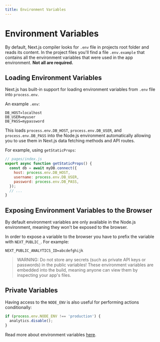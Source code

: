 ```yaml
---
title: Environment Variables
---
```


# Environment Variables

By default, Next.js compiler looks for `.env` file in projects root folder and reads
its content. In the project files you'll find a file `.env.example` that contains all the
environment variables that were used in the app environment. **Not all are required.**

## Loading Environment Variables

Next.js has built-in support for loading environment variables from `.env` file into `process.env`.

An example `.env`:

```shell
DB_HOST=localhost
DB_USER=myuser
DB_PASS=mypassword
```

This loads `process.env.DB_HOST`, `process.env.DB_USER`, and `process.env.DB_PASS` into the Node.js 
environment automatically allowing you to use them in Next.js data fetching methods and API routes.

For example, using `getStaticProps`:

```js
// pages/index.js
export async function getStaticProps() {
  const db = await myDB.connect({
    host: process.env.DB_HOST,
    username: process.env.DB_USER,
    password: process.env.DB_PASS,
  });
  // ...
}
```

## Exposing Environment Variables to the Browser

By default environment variables are only available in the Node.js environment, meaning they won't
be exposed to the browser.

In order to expose a variable to the browser you have to prefix the variable with `NEXT_PUBLIC_`. 
For example:

```shell
NEXT_PUBLIC_ANALYTICS_ID=abcdefghijk
```

> WARNING: Do not store any secrets (such as private API keys or passwords) in the public variables!
> These environment variables are embedded into the build, meaning anyone can view them by 
> inspecting your app's files.

## Private Variables

Having access to the `NODE_ENV` is also useful for performing actions conditionally:

```js
if (process.env.NODE_ENV !== 'production') {
  analytics.disable();
}
```

Read more about environment
variables [here](https://create-react-app.dev/docs/adding-custom-environment-variables).
